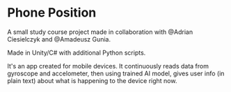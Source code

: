 # Phone Position
A small study course project made in collaboration with @Adrian Ciesielczyk and @Amadeusz Gunia.

Made in Unity/C# with additional Python scripts.

It's an app created for mobile devices. It continuously reads data from gyroscope and accelometer, then using trained AI model, gives user info (in plain text) about what is happening to the device right now.
